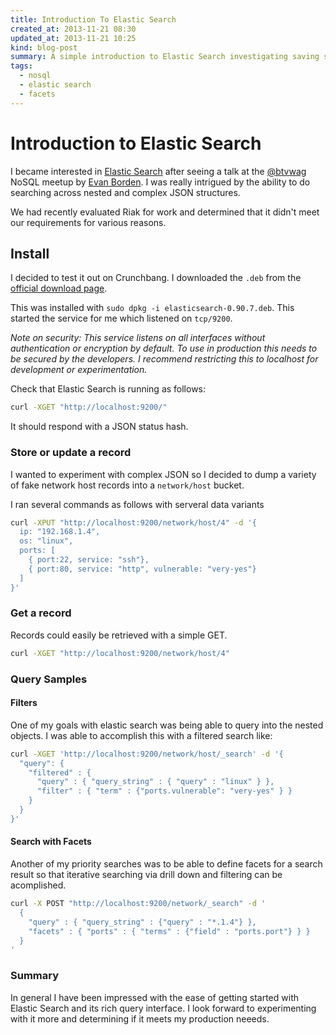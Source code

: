 ```yaml
---
title: Introduction To Elastic Search
created_at: 2013-11-21 08:30
updated_at: 2013-11-21 10:25
kind: blog-post
summary: A simple introduction to Elastic Search investigating saving some data and doing simple querying.
tags: 
  - nosql
  - elastic search
  - facets
--- 
```


# Introduction to Elastic Search

I became interested in [Elastic Search](http://www.elasticsearch.org) after
seeing a talk at the [@btvwag](http://twitter.com/btvwag) NoSQL meetup by [Evan
Borden](http://evan-borden.com).  I was really intrigued by the ability to do
searching across nested and complex JSON structures. 

We had recently evaluated Riak for work and determined that it didn't meet our
requirements for various reasons.

## Install

I decided to test it out on Crunchbang. I downloaded the `.deb` from the
[official download page](http://www.elasticsearch.org/download/).

This was installed with `sudo dpkg -i elasticsearch-0.90.7.deb`. This started
the service for me which listened on `tcp/9200`.

_Note on security: This service listens on all interfaces without
authentication or encryption by default. To use in production this needs to be
secured by the developers. I recommend restricting this to localhost for
development or experimentation._

Check that Elastic Search is running as follows:

```bash
curl -XGET "http://localhost:9200/"
```

It should respond with a JSON status hash.

### Store or update a record

I wanted to experiment with complex JSON so I decided to dump a variety of fake
network host records into a `network/host` bucket.

I ran several commands as follows with serveral data variants

```bash
curl -XPUT "http://localhost:9200/network/host/4" -d '{
  ip: "192.168.1.4",
  os: "linux",
  ports: [
    { port:22, service: "ssh"},
    { port:80, service: "http", vulnerable: "very-yes"}
  ]
}'
```

### Get a record

Records could easily be retrieved with a simple GET.

```bash
curl -XGET "http://localhost:9200/network/host/4"
```

### Query Samples

#### Filters

One of my goals with elastic search was being able to query into the nested
objects. I was able to accomplish this with a filtered search like: 

```bash
curl -XGET 'http://localhost:9200/network/host/_search' -d '{
  "query": {
    "filtered" : {
      "query" : { "query_string" : { "query" : "linux" } },
      "filter" : { "term" : {"ports.vulnerable": "very-yes" } }
    }
  }
}'
```

#### Search with Facets

Another of my priority searches was to be able to define facets for a search
result so that iterative searching via drill down and filtering can be
acomplished.

```bash
curl -X POST "http://localhost:9200/network/_search" -d '
  {
    "query" : { "query_string" : {"query" : "*.1.4"} },
    "facets" : { "ports" : { "terms" : {"field" : "ports.port"} } }
  }
'
```

### Summary

In general I have been impressed with the ease of getting started with Elastic
Search and its rich query interface. I look forward to experimenting with it
more and determining if it meets my production neeeds. 
